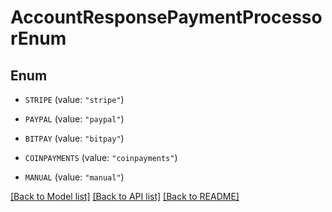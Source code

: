 # AccountResponsePaymentProcessorEnum

## Enum


* `STRIPE` (value: `"stripe"`)

* `PAYPAL` (value: `"paypal"`)

* `BITPAY` (value: `"bitpay"`)

* `COINPAYMENTS` (value: `"coinpayments"`)

* `MANUAL` (value: `"manual"`)


[[Back to Model list]](../README.md#documentation-for-models) [[Back to API list]](../README.md#documentation-for-api-endpoints) [[Back to README]](../README.md)


